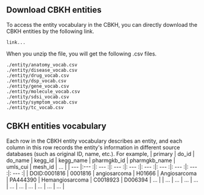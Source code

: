 ## Download CBKH entities
To access the entity vocabulary in the CBKH, you can directly download the CBKH entities by the following link.
```
link...
```

When you unzip the file, you will get the following .csv files.
```
./entity/anatomy_vocab.csv
./entity/disease_vocab.csv
./entity/drug_vocab.csv
./entity/dsp_vocab.csv
./entity/gene_vocab.csv
./entity/molecule_vocab.csv
./entity/sdsi_vocab.csv
./entity/symptom_vocab.csv
./entity/tc_vocab.csv
```

## CBKH entities vocabulary
Each row in the CBKH entity vocabulary describes an entity, and each column in this row records the entity's information in different source databases (such as original ID, name, etc.). For example,
| primary | do_id | do_name | kegg_id | kegg_name | pharmgkb_id | pharmgkb_name | umls_cui | mesh_id | ... |
| --- |:--- :|: --- :|: --- :|: --- :|: --- :|: --- :|: --- :|: --- :|: --- :|
| DOID:0001816 | 0001816 | angiosarcoma | H01666 | Angiosarcoma | PA444390 | Hemangiosarcoma | C0018923 | D006394 | ... |
| ... | ... | ... | ... | ... | ... | ... | ... | ... | ... |
